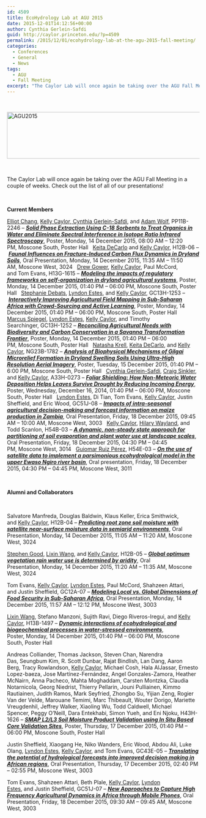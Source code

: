 ```yaml
---
id: 4509
title: EcoHydrology Lab at AGU 2015
date: 2015-12-01T14:12:56+00:00
author: Cynthia Gerlein-Safdi
guid: http://caylor.princeton.edu/?p=4509
permalink: /2015/12/01/ecohydrology-lab-at-the-agu-2015-fall-meeting/
categories:
  - Conferences
  - General
  - News
tags:
  - AGU
  - Fall Meeting
excerpt: "The Caylor Lab will once again be taking over the AGU Fall Meeting in a couple of weeks."
---
```

&nbsp;

[<img class="aligncenter wp-image-4518 size-large" src="http://caylor.eri.ucsb.edu/wp-content/uploads/2015/12/AGU2015-1024x122.png" alt="AGU2015" width="1024" height="122" />](http://caylor.eri.ucsb.edu/wp-content/uploads/2015/12/AGU2015.png)

&nbsp;

The Caylor Lab will once again be taking over the AGU Fall Meeting in a couple of weeks.<!--more--> Check out the list of all of our presentations!

&nbsp;

**Current Members**

<a href="http://caylor.eri.ucsb.edu/portfolio-item/elliot-chang-undergraduate-student-isotope-hydrology/" target="_blank">Elliot Chang</a>, <a href="http://caylor.eri.ucsb.edu/portfolio-item/kelly-caylor-associate-professor/" target="_blank">Kelly Caylor</a>,<a href="http://caylor.eri.ucsb.edu/portfolio-item/cynthia-gerlein-phd-student-2/" target="_blank"> Cynthia Gerlein-Safdi</a>, and <a href="http://caylor.eri.ucsb.edu/portfolio-item/adam-wolf-postdoctoral-research-associate/" target="_blank">Adam Wolf</a>, <span class="FinalNumber">PP11B-2246 &#8211; </span>_**<a href="https://agu.confex.com/agu/fm15/meetingapp.cgi/Paper/64993" target="_blank">Solid Phase Extraction Using C-18 Sorbents to Treat Organics in Water and Eliminate Spectral Interference in Isotope Ratio Infrared Spectroscopy</a>**_, Poster, Monday, 14 December 2015, 08:00 AM &#8211; 12:20 PM, Moscone South, Poster Hall
 
<a href="http://caylor.eri.ucsb.edu/portfolio-item/keita-decarlo-phd-student/" target="_blank">Keita DeCarlo</a> and <a href="http://caylor.eri.ucsb.edu/portfolio-item/kelly-caylor-associate-professor/" target="_blank">Kelly Caylor</a>, H12B-06 &#8211; **_<a href="https://agu.confex.com/agu/fm15/meetingapp.cgi/Paper/68784" target="_blank">Faunal Influences on Fracture-Induced Carbon Flux Dynamics in Dryland Soils</a>_**, Oral Presentation, Monday, 14 December 2015, 11:35 AM &#8211; 11:50 AM, Moscone West, 3024
 
<a href="http://caylor.eri.ucsb.edu/portfolio-item/drew-gower-phd-student/" target="_blank">Drew Gower</a>, <a href="http://caylor.eri.ucsb.edu/portfolio-item/kelly-caylor-associate-professor/" target="_blank">Kelly Caylor</a>, Paul McCord, and Tom Evans, <span class="FinalNumber">H13G-1615 &#8211; </span>_**<a href="https://agu.confex.com/agu/fm15/meetingapp.cgi/Paper/63608" target="_blank">Modeling the impacts of regulatory frameworks on self-organization in dryland agricultural systems</a>**_, Poster, Monday, 14 December 2015, 01:40 PM &#8211; 06:00 PM, Moscone South, Poster Hall
 
<a href="http://caylor.eri.ucsb.edu/portfolio-item/stephanie-debats-phd-student/" target="_blank">Stephanie Debats</a>, <a href="http://caylor.eri.ucsb.edu/portfolio-item/lyndon-estes/" target="_blank">Lyndon Estes</a>, and <a href="http://caylor.eri.ucsb.edu/portfolio-item/kelly-caylor-associate-professor/" target="_blank">Kelly Caylor</a>, <span class="FinalNumber">GC13H-1253 &#8211; </span>**_<a href="https://agu.confex.com/agu/fm15/meetingapp.cgi/Paper/74512" target="_blank">Interactively Improving Agricultural Field Mapping in Sub-Saharan Africa with Crowd-Sourcing and Active Learning</a>_**, Poster, Monday, 14 December 2015, 01:40 PM &#8211; 06:00 PM, Moscone South, Poster Hall
 
<a href="http://caylor.eri.ucsb.edu/portfolio-item/marcus-spiegel-pei-grand-challenges-intern-2014/" target="_blank">Marcus Spiegel</a>, <a href="http://caylor.eri.ucsb.edu/portfolio-item/lyndon-estes/" target="_blank">Lyndon Estes</a>, <a href="http://caylor.eri.ucsb.edu/portfolio-item/kelly-caylor-associate-professor/" target="_blank">Kelly Caylor</a>, and Timothy Searchinger, <span class="FinalNumber">GC13H-1252 &#8211; </span>**_<a href="https://agu.confex.com/agu/fm15/meetingapp.cgi/Paper/81206" target="_blank">Reconciling Agricultural Needs with Biodiversity and Carbon Conservation in a Savanna Transformation Frontier</a>_**, Poster, Monday, 14 December 2015, 01:40 PM &#8211; 06:00 PM, Moscone South, Poster Hall
 
<a href="http://caylor.eri.ucsb.edu/portfolio-item/natasha-krell-summer-research-intern-2015/" target="_blank">Natasha Krell</a>, <a href="http://caylor.eri.ucsb.edu/portfolio-item/keita-decarlo-phd-student/" target="_blank">Keita DeCarlo</a>, and <a href="http://caylor.eri.ucsb.edu/portfolio-item/kelly-caylor-associate-professor/" target="_blank">Kelly Caylor</a>, NG23B-1782 &#8211; **_<a href="https://agu.confex.com/agu/fm15/meetingapp.cgi/Paper/67847" target="_blank">Analysis of Biophysical Mechanisms of Gilgai Microrelief Formation in Dryland Swelling Soils Using Ultra-High Resolution Aerial Imagery</a>_**, Poster, Tuesday, 15 December 2015, 01:40 PM &#8211; 6:00 PM, Moscone South, Poster Hall
 
<a href="http://caylor.eri.ucsb.edu/portfolio-item/cynthia-gerlein-phd-student-2/" target="_blank">Cynthia Gerlein-Safdi</a>, <a href="http://caylor.eri.ucsb.edu/portfolio-item/craig-sinkler-summer-research-intern-2014/" target="_blank">Craig Sinkler</a>, and <a href="http://caylor.eri.ucsb.edu/portfolio-item/kelly-caylor-associate-professor/" target="_blank">Kelly Caylor</a>, A33H-0273<span class="itemNumber"> &#8211; <em><strong><a href="https://agu.confex.com/agu/fm15/meetingapp.cgi/Paper/60446" target="_blank">Foliar Shielding: How Non-Meteoric Water Deposition Helps Leaves Survive Drought by Reducing Incoming Energy</a></strong></em></span><span class="itemTitle">, Poster, </span><span class="SlotDate">Wednesday, December 16, 2014, 01</span><span class="SlotTime">:40 PM – 06:00 PM, </span>Moscone South, Poster Hall
 
<a href="http://caylor.eri.ucsb.edu/portfolio-item/lyndon-estes/" target="_blank">Lyndon Estes</a>, Di Tian, Tom Evans, [Kelly Caylor](http://caylor.eri.ucsb.edu/portfolio-item/kelly-caylor-associate-professor/), Justin Sheffield, and Eric Wood, <span class="FinalNumber">GC51J-08 &#8211; </span>_**<a href="https://agu.confex.com/agu/fm15/meetingapp.cgi/Paper/81037" target="_blank">Impacts of intra-seasonal agricultural decision-making and forecast information on maize production in Zambia</a>**_, Oral Presentation, Friday, 18 December 2015, 09:45 AM &#8211; 10:00 AM, Moscone West, 3003
 
<a href="http://caylor.eri.ucsb.edu/portfolio-item/kelly-caylor-associate-professor/" target="_blank">Kelly Caylor</a>, <a href="http://caylor.eri.ucsb.edu/portfolio-item/hilary-wayland-me-student/" target="_blank">Hilary Wayland</a>, and Todd Scanlon, H54B-03<span class="itemNumber"> &#8211; <strong><em><a href="https://agu.confex.com/agu/fm15/meetingapp.cgi/Paper/72958" target="_blank">A dynamic, non-steady state approach for partitioning of soil evaporation and plant water use at landscape scales</a></em></strong></span><span class="itemTitle">, Oral Presentation, Friday</span><span class="SlotDate">, 18 December 2015, 04:30</span><span class="SlotTime"> PM &#8211; 04:45 PM, </span>Moscone West, 3014
 
<a href="http://caylor.eri.ucsb.edu/portfolio-item/guiomar-ruiz-perez/" target="_blank">Guiomar Ruiz Pérez</a>, <span class="FinalNumber">H54E-03 &#8211; </span>**_<a href="https://agu.confex.com/agu/fm15/meetingapp.cgi/Paper/77533" target="_blank">On the use of satellite data to implement a parsimonious ecohydrological model in the upper Ewaso Ngiro river basin</a>_**, Oral presentation, Friday, 18 December 2015, 04:30 PM &#8211; 04:45 PM, Moscone West, 3011
</section> 

&nbsp;

**Alumni and Collaborators**

&nbsp;

Salvatore Manfreda, Douglas Baldwin, Klaus Keller, Erica Smithwick, and <a href="http://caylor.eri.ucsb.edu/portfolio-item/kelly-caylor-associate-professor/" target="_blank">Kelly Caylor</a>, <span class="FinalNumber">H12B-04 &#8211; </span>_**<a href="https://agu.confex.com/agu/fm15/meetingapp.cgi/Paper/61354" target="_blank">Predicting root zone soil moisture with satellite near-surface moisture data in semiarid environments</a>**_, Oral Presentation, Monday, 14 December 2015, 11:05 AM &#8211; 11:20 AM, Moscone West, 3024

<a href="http://caylor.eri.ucsb.edu/portfolio-item/stephen-good/" target="_blank">Stephen Good</a>, <a href="http://caylor.eri.ucsb.edu/portfolio-item/lixin-wang-postdoctoral-research-associate-2009-2011/" target="_blank">Lixin Wang</a>, and <a href="http://caylor.eri.ucsb.edu/portfolio-item/kelly-caylor-associate-professor/" target="_blank">Kelly Caylor</a>, H12B-05 &#8211; **_<a href="https://agu.confex.com/agu/fm15/meetingapp.cgi/Paper/73840" target="_blank">Global optimum vegetation rain water use is determined by aridity</a>_**, Oral Presentation, Monday, 14 December 2015, 11:20 AM &#8211; 11:35 AM, Moscone West, 3024

Tom Evans, <a href="http://caylor.eri.ucsb.edu/portfolio-item/kelly-caylor-associate-professor/" target="_blank">Kelly Caylor</a>, <a href="http://caylor.eri.ucsb.edu/portfolio-item/lyndon-estes/" target="_blank">Lyndon Estes</a>, Paul McCord, Shahzeen Attari, and Justin Sheffield, <span class="FinalNumber">GC12A-07 &#8211; </span>**_<a href="https://agu.confex.com/agu/fm15/meetingapp.cgi/Paper/81898" target="_blank">Modeling Local vs. Global Dimensions of Food Security in Sub-Saharan Africa</a>_**, Oral Presentation, Monday, 14 December 2015, 11:57 AM &#8211; 12:12 PM, Moscone West, 3003

<a href="http://caylor.eri.ucsb.edu/portfolio-item/lixin-wang-postdoctoral-research-associate-2009-2011/" target="_blank">Lixin Wang</a>, Stefano Manzoni, Sujith Ravi, Diego Riveros-Iregui, and <a href="http://caylor.eri.ucsb.edu/portfolio-item/kelly-caylor-associate-professor/" target="_blank">Kelly Caylor</a>, H13B-1497 &#8211; **_<a href="https://agu.confex.com/agu/fm15/meetingapp.cgi/Paper/61007" target="_blank">Dynamic interactions of ecohydrological and biogeochemical processes in water-stressed environments</a>_**, Poster, Monday, 14 December 2015, 01:40 PM &#8211; 06:00 PM, Moscone South, Poster Hall

Andreas Colliander, Thomas Jackson, Steven Chan, Narendra Das, Seungbum Kim, R. Scott Dunbar, Rajat Bindlish, Lan Dang, Aaron Berg, Tracy Rowlandson, <a href="http://caylor.eri.ucsb.edu/portfolio-item/kelly-caylor-associate-professor/" target="_blank">Kelly Caylor</a>, Michael Cosh, Hala AlJassar, Ernesto Lopez-baeza, Jose Martínez-Fernández, Angel Gonzales-Zamora, Heather McNairn, Anna Pacheco, Mahta Moghaddam, Carsten Montzka, Claudia Notarnicola, Georg Niedrist, Thierry Pellarin, Jouni Pulliainen, Kimmo Rautiainen, Judith Ramos, Mark Seyfried, Zhongbo Su, Yijian Zeng, Rogier Van der Velde, Marouane Temimi, Marc Thibeault, Wouter Dorigo, Mariette Vreugdenhil, Jeffrey Walker, Xiaoling Wu, Todd Caldwell, Michael Spencer, Peggy O&#8217;Neill, Dara Entekhabi, Simon Yueh, and Eni Njoku, <span class="FinalNumber">H43H-1626 &#8211; </span>**_<a href="https://agu.confex.com/agu/fm15/meetingapp.cgi/Paper/62061" target="_blank">SMAP L2/L3 Soil Moisture Product Validation using In Situ Based Core Validation Sites</a>_**, Poster, Thursday, 17 December 2015, 01:40 PM &#8211; 06:00 PM, Moscone South, Poster Hall

Justin Sheffield, Xiaogang He, Niko Wanders, Eric Wood, Abdou Ali, Luke Olang, <a href="http://caylor.eri.ucsb.edu/portfolio-item/lyndon-estes/" target="_blank">Lyndon Estes</a>, <a href="http://caylor.eri.ucsb.edu/portfolio-item/kelly-caylor-associate-professor/" target="_blank">Kelly Caylor</a>, and Tom Evans, <span class="FinalNumber">GC43E-05 &#8211; </span>**_<a href="https://agu.confex.com/agu/fm15/meetingapp.cgi/Paper/70663" target="_blank">Translating the potential of hydrological forecasts into improved decision making in African regions</a>_**, Oral Presentation, Thursday, 17 December 2015, 02:40 PM &#8211; 02:55 PM, Moscone West, 3003

Tom Evans, Shahzeen Attari, Beth Plale, <a href="http://caylor.eri.ucsb.edu/portfolio-item/kelly-caylor-associate-professor/" target="_blank">Kelly Caylor</a>, <a href="http://caylor.eri.ucsb.edu/portfolio-item/lyndon-estes/" target="_blank">Lyndon Estes</a>, and Justin Sheffield, <span class="FinalNumber">GC51J-07 &#8211; </span>**_<a href="https://agu.confex.com/agu/fm15/meetingapp.cgi/Paper/81902" target="_blank">New Approaches to Capture High Frequency Agricultural Dynamics in Africa through Mobile Phones</a>_**, Oral Presentation, Friday, 18 December 2015, 09:30 AM &#8211; 09:45 AM, Moscone West, 3003